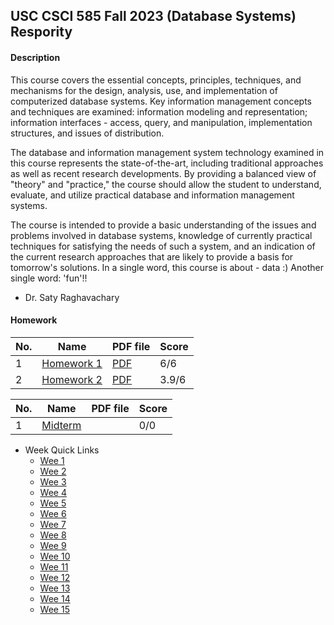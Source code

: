## USC CSCI 585 Fall 2023 (Database Systems) Respority

#### Description
  This course covers the essential concepts, principles, techniques, and mechanisms for the design, analysis, use, and implementation of computerized database systems. Key information management concepts and techniques are examined: information modeling and representation; information interfaces - access, query, and manipulation, implementation structures, and issues of distribution.

  The database and information management system technology examined in this course represents the state-of-the-art, including traditional approaches as well as recent research developments. By providing a balanced view of "theory" and "practice," the course should allow the student to understand, evaluate, and utilize practical database and information management systems.

  The course is intended to provide a basic understanding of the issues and problems involved in database systems, knowledge of currently practical techniques for satisfying the needs of such a system, and an indication of the current research approaches that are likely to provide a basis for tomorrow's solutions.
In a single word, this course is about - data :) Another single word: 'fun'!!

  - Dr. Saty Raghavachary

#### Homework

|No.|    Name    |PDF file|Score|
|---|------------|--------|----|
|1|[Homework 1](https://github.com/MeerzaA/CSCI_585/tree/main/Homeworks/Assignment_1)|[PDF](https://github.com/MeerzaA/CSCI_585/blob/main/Homeworks/Assignment_1/Fall_2023_HW1.jpeg) |6/6|
|2|[Homework 2](https://github.com/MeerzaA/CSCI_585/tree/main/Homeworks/Assignment_2)|[PDF](https://github.com/MeerzaA/CSCI_585/blob/main/Homeworks/Assignment_2/CSCI_585_Fall_2023_HW2.jpeg) |3.9/6|

|No.|    Name    |PDF file|Score|
|---|------------|--------|-----|
|1|[Midterm](https://github.com/MeerzaA/CSCI_585/tree/main/Exams/Midterm_Fall_2023) ||0/0|

- Week Quick Links
  * [Wee 1 ](https://github.com/MeerzaA/CSCI_585/tree/main/Lectures/Week_1)
  * [Wee 2 ](https://github.com/MeerzaA/CSCI_585/tree/main/Lectures/Week_2)
  * [Wee 3 ](https://github.com/MeerzaA/CSCI_585/tree/main/Lectures/Week_3)
  * [Wee 4 ](https://github.com/MeerzaA/CSCI_585/tree/main/Lectures/Week_4)
  * [Wee 5 ](https://github.com/MeerzaA/CSCI_585/tree/main/Lectures/Week_5)
  * [Wee 6 ](https://github.com/MeerzaA/CSCI_585/tree/main/Lectures/Week_6)
  * [Wee 7 ](https://github.com/MeerzaA/CSCI_585/tree/main/Lectures/Week_7)
  * [Wee 8 ](https://github.com/MeerzaA/CSCI_585/tree/main/Lectures/Week_8)
  * [Wee 9 ](https://github.com/MeerzaA/CSCI_585/tree/main/Lectures/Week_9)
  * [Wee 10 ](https://github.com/MeerzaA/CSCI_585/tree/main/Lectures/Week_10)
  * [Wee 11 ](https://github.com/MeerzaA/CSCI_585/tree/main/Lectures/Week_11)
  * [Wee 12 ](https://github.com/MeerzaA/CSCI_585/tree/main/Lectures/Week_12)
  * [Wee 13 ](https://github.com/MeerzaA/CSCI_585/tree/main/Lectures/Week_13)
  * [Wee 14 ](https://github.com/MeerzaA/CSCI_585/tree/main/Lectures/Week_12)
  * [Wee 15 ](https://github.com/MeerzaA/CSCI_585/tree/main/Lectures/Week_13)















